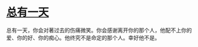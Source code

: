 # [总有一天](https://github.com/miss-shiyi/miss-shiyi/issues/22)

总有一天，你会对著过去的伤痛微笑。你会感谢离开你的那个人，他配不上你的爱、你的好、你的痴心。他终究不是命定的那个人。幸好他不是。